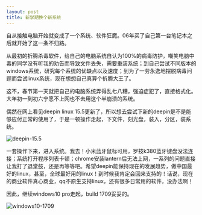 ```yaml
---
layout: post
title: 新学期换个新系统
---
```


自从接触电脑开始就变成了一个系统、软件狂魔。06年买了自己第一台笔记本之后就开始了这一条不归路。  

从最初的折腾杀毒软件，给自己的电脑系统自认为100%的病毒防护，嘲笑电脑中毒的同学没有听我的劝告而导致文件丢失，需要重装系统；到自己尝试不同版本的windows系统，研究每个系统的优缺点以及速度；到为了一劳永逸地摆脱病毒问题而尝试linux系统，现在想想自己真算个折腾大王了。  

这不，春节第一天就把自己的电脑系统弄得乱七八糟，强迫症犯了，直接格式化。大年初一到初六宁愿不上网也不去用这个半崩溃的系统。  

偶然在网上看见deepin linux 15.5更新了，所以想去尝试下新的deepin是不是能够应付正常的使用了，于是一顿操作走起，下文件，刻光盘，装入，分区，装系统。  

![deepin-15.5](http://7xqrll.com1.z0.glb.clouddn.com/20180223-deepin01.jpg)

<!--more-->

一套操作下来，进入系统。我去！小米蓝牙鼠标可用，罗技k380蓝牙键盘没法连接；系统打开程序列表卡顿；chrome安装lantern后无法上网，一系列的问题直接让我打了退堂鼓，还是再等等吧。希望deepin能保持现在的发展趋势，做中国最好的linux，甚至，全球最好用的linux！到时候我肯定会回来支持的！话说，现在的商业软件真心商业，qq不原生支持linux，还有很多日常用的软件，没办法啊！

因此，继续windows10 pro走起，build 1709妥妥的。

![windows10-1709](http://7xqrll.com1.z0.glb.clouddn.com/20180223-windows10.png)

